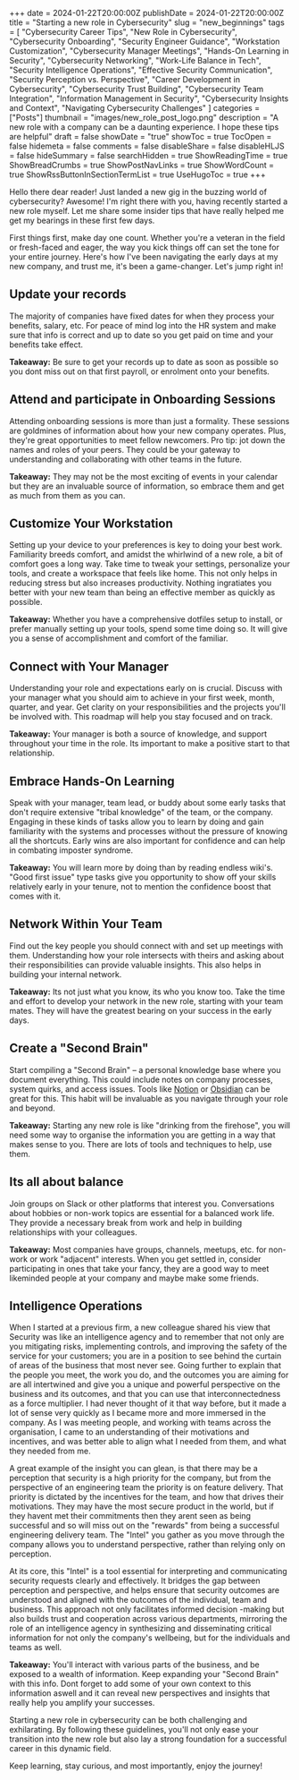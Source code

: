 +++
date = 2024-01-22T20:00:00Z
publishDate = 2024-01-22T20:00:00Z
title = "Starting a new role in Cybersecurity"
slug = "new_beginnings"
tags = [
  "Cybersecurity Career Tips",
  "New Role in Cybersecurity",
  "Cybersecurity Onboarding",
  "Security Engineer Guidance",
  "Workstation Customization",
  "Cybersecurity Manager Meetings",
  "Hands-On Learning in Security",
  "Cybersecurity Networking",
  "Work-Life Balance in Tech",
  "Security Intelligence Operations",
  "Effective Security Communication",
  "Security Perception vs. Perspective",
  "Career Development in Cybersecurity",
  "Cybersecurity Trust Building",
  "Cybersecurity Team Integration",
  "Information Management in Security",
  "Cybersecurity Insights and Context",
  "Navigating Cybersecurity Challenges"
]
categories = ["Posts"]
thumbnail = "images/new_role_post_logo.png"
description = "A new role with a company can be a daunting experience. I hope these tips are helpful"
draft = false
showDate = "true"
showToc = true
TocOpen = false
hidemeta = false
comments = false
disableShare = false
disableHLJS = false
hideSummary = false
searchHidden = true
ShowReadingTime = true
ShowBreadCrumbs = true
ShowPostNavLinks = true
ShowWordCount = true
ShowRssButtonInSectionTermList = true
UseHugoToc = true
+++

Hello there dear reader! Just landed a new gig in the buzzing world of cybersecurity? Awesome! I'm right there with you, having recently
started a new role myself. Let me share some insider tips that have really helped me get my bearings in these first few days.

First things first, make day one count. Whether you're a veteran in the field or fresh-faced and eager, the way you kick
things off can set the tone for your entire journey. Here's how I've been navigating the early days at
my new company, and trust me, it's been a game-changer. Let's jump right in!

## Update your records

The majority of companies have fixed dates for when they process your benefits, salary, etc. For peace of mind log
into the HR system and make sure that info is correct and up to date so you get paid on time and your benefits take
effect.

__Takeaway:__ Be sure to get your records up to date as soon as possible so you dont miss out on that first payroll, or
enrolment onto your benefits.

## Attend and participate in Onboarding Sessions

Attending onboarding sessions is more than just a formality. These sessions are goldmines of information about how your
new company operates. Plus, they're great opportunities to meet fellow newcomers. Pro tip: jot down the names and roles
of your peers. They could be your gateway to understanding and collaborating with other teams in the future.

__Takeaway:__ They may not be the most exciting of events in your calendar but they are an invaluable source of information, so
embrace them and get as much from them as you can.

## Customize Your Workstation

Setting up your device to your preferences is key to doing your best work. Familiarity breeds comfort, and amidst the
whirlwind of a new role, a bit of comfort goes a long way. Take time to tweak your settings, personalize your tools,
and create a workspace that feels like home. This not only helps in reducing stress but also increases productivity.
Nothing ingratiates you better with your new team than being an effective member as quickly as possible.

__Takeaway:__ Whether you have a comprehensive dotfiles setup to install, or prefer manually setting up your tools,
spend some time doing so. It will give you a sense of accomplishment and comfort of the familiar.

## Connect with Your Manager

Understanding your role and expectations early on is crucial. Discuss with your manager what you should aim to achieve
in your first week, month, quarter, and year. Get clarity on your responsibilities and the projects you'll be involved
with. This roadmap will help you stay focused and on track.

__Takeaway:__ Your manager is both a source of knowledge, and support throughout your time in the role. Its important to
make a positive start to that relationship.

## Embrace Hands-On Learning

Speak with your manager, team lead, or buddy about some early tasks that don't require extensive "tribal knowledge" of
the team, or the company. Engaging in these kinds of tasks allow you to learn by doing and gain familiarity with the systems and processes
 without the pressure of knowing all the shortcuts. Early wins are also important for confidence and can help in combating imposter syndrome.

__Takeaway:__  You will learn more by doing than by reading endless wiki's. "Good first issue" type tasks give you
opportunity to show off your skills relatively early in your tenure, not to mention the confidence boost that comes
with it.

## Network Within Your Team

Find out the key people you should connect with and set up meetings with them. Understanding how your role intersects
with theirs and asking about their responsibilities can provide valuable insights. This also helps in building your
internal network.

__Takeaway:__ Its not just what you know, its who you know too. Take the time and effort to develop your network in the new role,
starting with your team mates. They will have the greatest bearing on your success in the early days.

## Create a "Second Brain"

Start compiling a "Second Brain" – a personal knowledge base where you document everything. This could include notes on
company processes, system quirks, and access issues. Tools like [Notion](https://www.notion.so) or [Obsidian](https://obsidian.md/)
can be great for this. This habit will be invaluable as you navigate through your role and beyond.

__Takeaway:__ Starting any new role is like "drinking from the firehose", you will need some way to organise the information
you are getting in a way that makes sense to you. There are lots of tools and techniques to help, use them.

## Its all about balance

Join groups on Slack or other platforms that interest you. Conversations about hobbies or non-work topics are essential
for a balanced work life. They provide a necessary break from work and help in building relationships with your colleagues.

__Takeaway:__ Most companies have groups, channels, meetups, etc. for non-work or work "adjacent" interests. When
you get settled in, consider participating in ones that take your fancy, they are a good way to meet
likeminded people at your company and maybe make some friends.

## Intelligence Operations

When I started at a previous firm, a new colleague shared his view that Security was like an intelligence agency and to remember that
not only are you mitigating risks, implementing controls, and improving the safety of the service for your customers; you are in a position
to see behind the curtain of areas of the business that most never see. Going further to explain that the people you meet,
the work you do, and the outcomes you are aiming for are all intertwined and give you a unique and powerful
perspective on the business and its outcomes, and that you can use that interconnectedness as a force multiplier.
I had never thought of it that way before, but it made a lot of sense very quickly as I became more and more immersed in the company. As I was
meeting people, and working with teams across the organisation, I came to an understanding of their motivations and incentives, and was better able to align what
I needed from them, and what they needed from me.

A great example of the insight you can glean, is that there may be a perception that security is a high priority
for the company, but from the perspective of an engineering team the priority is on feature delivery. That priority is dictated by the
incentives for the team, and how that drives their motivations. They may have the most secure product in the world, but if they havent met
their commitments then they arent seen as being successful and so will miss out on the "rewards" from being a successful engineering delivery team.
The "Intel" you gather as you move through the company allows you to understand perspective, rather than relying only on perception.

At its core, this "Intel" is a tool essential for interpreting and communicating security requests clearly and effectively.
It bridges the gap between perception and perspective, and helps ensure that security outcomes are understood
and aligned with the outcomes of the individual, team and business. This approach not only facilitates informed decision
-making but also builds trust and cooperation across various departments, mirroring the role of an intelligence agency in
synthesizing and disseminating critical information for not only the company's wellbeing, but for the individuals and teams as well.

__Takeaway:__ You'll interact with various parts of the business, and be exposed to a wealth of information. Keep expanding
your "Second Brain" with this info. Dont forget to add some of your own context to this information aswell and it can reveal new
perspectives and insights that really help you amplify your successes.

Starting a new role in cybersecurity can be both challenging and exhilarating. By following these guidelines, you'll
not only ease your transition into the new role but also lay a strong foundation for a successful career in this dynamic
field.

Keep learning, stay curious, and most importantly, enjoy the journey!
